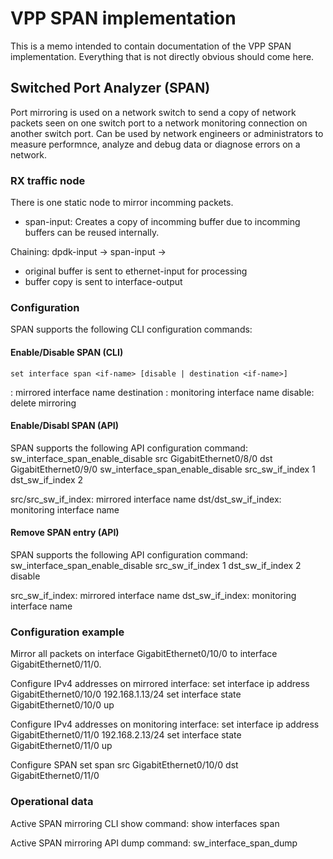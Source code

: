 # VPP SPAN implementation

This is a memo intended to contain documentation of the VPP SPAN implementation.
Everything that is not directly obvious should come here.


## Switched Port Analyzer (SPAN)
Port mirroring is used on a network switch to send a copy of network packets seen on one switch port to a network monitoring connection on another switch port.
Can be used by network engineers or administrators to measure performnce, analyze and debug data or diagnose errors on a network.

### RX traffic node
There is one static node to mirror incomming packets.
* span-input: Creates a copy of incomming buffer due to incomming buffers can be reused internally.

Chaining: dpdk-input -> span-input ->
* original buffer is sent to ethernet-input for processing
* buffer copy is sent to interface-output

### Configuration
SPAN supports the following CLI configuration commands:

#### Enable/Disable SPAN (CLI)
	set interface span <if-name> [disable | destination <if-name>]

<if-name>: mirrored interface name
destination <if-name>: monitoring interface name
disable: delete mirroring

#### Enable/Disabl SPAN (API)
SPAN supports the following API configuration command:
	sw_interface_span_enable_disable src GigabitEthernet0/8/0 dst GigabitEthernet0/9/0
	sw_interface_span_enable_disable src_sw_if_index 1 dst_sw_if_index 2

src/src_sw_if_index: mirrored interface name
dst/dst_sw_if_index: monitoring interface name

#### Remove SPAN entry (API)
SPAN supports the following API configuration command:
	sw_interface_span_enable_disable src_sw_if_index 1 dst_sw_if_index 2 disable

src_sw_if_index: mirrored interface name
dst_sw_if_index: monitoring interface name

### Configuration example

Mirror all packets on interface GigabitEthernet0/10/0 to interface GigabitEthernet0/11/0.

Configure IPv4 addresses on mirrored interface:
set interface ip address GigabitEthernet0/10/0 192.168.1.13/24
set interface state GigabitEthernet0/10/0 up

Configure IPv4 addresses on monitoring interface:
set interface ip address GigabitEthernet0/11/0 192.168.2.13/24
set interface state GigabitEthernet0/11/0 up

Configure SPAN
set span src GigabitEthernet0/10/0 dst GigabitEthernet0/11/0

### Operational data

Active SPAN mirroring CLI show command:
    show interfaces span

Active SPAN mirroring API dump command:
    sw_interface_span_dump
